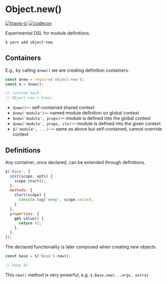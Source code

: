# Object.new()

[![travis-ci](https://api.travis-ci.org/pateketrueke/object-new.svg)](https://travis-ci.org/pateketrueke/object-new) [![codecov](https://codecov.io/gh/pateketrueke/object-new/branch/master/graph/badge.svg)](https://codecov.io/gh/pateketrueke/object-new)

Experimental DSL for module definitions.

```bash
$ yarn add object-new
```

## Containers

E.g., by calling `$new()` we are creating definition containers.

```js
const $new = require('object-new');
const $ = $new();

// runtime hack:
// Object.new = $new;
```

- `$new()`&mdash; self-contained shared context
- `$new('module')`&mdash; named module definition on global context
- `$new('module', props)`&mdash; module is defined into the global context
- `$new('module', props, ctx)`&mdash; module is defined into the given context
- `$('module', ...)` &mdash; same as above but self-contained, cannot override context

## Definitions

Any container, once declared, can be extended through definitions.

```js
$('Base', {
  init(scope, opts) {
    scope.start();
  },
  methods: {
    start(scope) {
      console.log('beep', scope.value);
    }
  },
  properties: {
    get value() {
      return 42;
    },
  },
});
```

The declared functionality is later composed when creating new objects.

```js
const base = $('Base').new();

// beep 42
```

This `new()` method is very powerful, e.g. `$.Base.new(...args, extra)`
